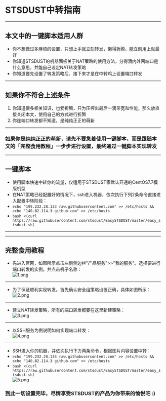 # STSDUST中转指南
***
## 本文中的一键脚本适用人群  
* 你不想做过多麻烦的设置，只想上手就立刻转发，懒得折腾，能立刻用上就最好
* 你知道STSDUST的机器面板关于NAT策略的使用方法，分得清内外网端口是什么意思，并能自己设定NAT转发策略
* 你知道要先设置了转发策略后，接下来才是在中转鸡上设置端口转发  
***
## 如果你不符合上述条件  
1. 你知道很多相关知识，也爱折腾，只为压榨出最后一滴带宽和性能，那么放直接关闭本文，使用自己的方式进行折腾  
2. 你连端口转发都不知道，是纯纯正正的萌新  
***
### 如果你是纯纯正正的萌新，请先不要急着使用一键脚本，而是跟随本文的「完整食用教程」一步步进行设置，最终通过一键脚本实现转发  
***
## 一键脚本  
* 使用脚本快速中转你的流量，仅适用于STSDUST家默认开通的CentOS7.7模版机型  
* 在NAT策略已经配置好的情况下，ssh进入机器，依次执行下列2条命令直接进入配置中转阶段：  
* `echo "199.232.28.133 raw.githubusercontent.com" >> /etc/hosts && echo "140.82.114.3 github.com" >> /etc/hosts`  
* `bash <(curl https://raw.githubusercontent.com/stsdust/EasySTSDUST/master/easy_stsdust.sh)`  
***  
***  
## 完整食用教程  
* 先进入官网，如图所示点击左侧侧边栏"产品服务">>"我的服务"。选择要进行端口转发的实例，并点击机子名称：  
![1.png](https://i.loli.net/2020/05/09/5xD1NgmwUkQ84Os.png)  

***
* 为了保证顺利实现转发，首先确认安全组策略设置正确，具体如图所示：  
![2.png](https://i.loli.net/2020/05/09/unE26FBdPvCgSmH.png)  

***
* 建立NAT转发策略，所有的端口转发都要在这里新建策略：  
![3.png](https://i.loli.net/2020/05/09/AsH2G5ZYecOxNhK.png)  

***
* 以SSH服务为例说明如何实现端口转发：  
![4.png](https://i.loli.net/2020/05/09/sDpQ9uKNMUBbAoE.png)  

***
* SSH进入你的机器，并依次执行下方两条命令，根据图片内容设置中转：  
* `echo "199.232.28.133 raw.githubusercontent.com" >> /etc/hosts && echo "140.82.114.3 github.com" >> /etc/hosts`  
* `bash <(curl https://raw.githubusercontent.com/stsdust/EasySTSDUST/master/easy_stsdust.sh)`  
![5.png](https://i.loli.net/2020/05/09/2Ue45GksmQbjhwB.png)  

### 到此一切设置完毕，尽情享受STSDUST的产品为你带来的愉悦吧 :)  
